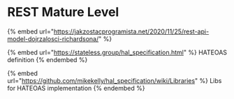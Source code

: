 # REST Mature Level

{% embed url="https://jakzostacprogramista.net/2020/11/25/rest-api-model-dojrzalosci-richardsona/" %}

{% embed url="https://stateless.group/hal_specification.html" %}
HATEOAS definition
{% endembed %}

{% embed url="https://github.com/mikekelly/hal_specification/wiki/Libraries" %}
Libs for HATEOAS implementation
{% endembed %}
